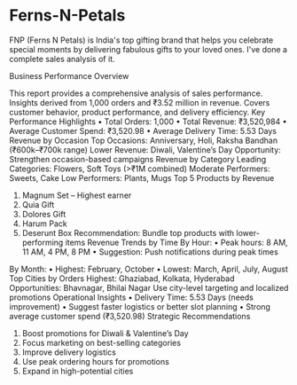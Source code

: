 # Ferns-N-Petals
FNP (Ferns N Petals) is India's top gifting brand that helps you celebrate special moments by delivering fabulous gifts to your loved ones.
I've done a complete sales analysis of it.


Business Performance Overview

This report provides a comprehensive analysis of sales performance. Insights derived from 1,000 orders and ₹3.52 million in revenue. Covers customer behavior, product performance, and delivery efficiency.
Key Performance Highlights
• Total Orders: 1,000
• Total Revenue: ₹3,520,984
• Average Customer Spend: ₹3,520.98
• Average Delivery Time: 5.53 Days
Revenue by Occasion
Top Occasions: Anniversary, Holi, Raksha Bandhan (₹600k–₹700k range)
Lower Revenue: Diwali, Valentine’s Day
Opportunity: Strengthen occasion-based campaigns
Revenue by Category
Leading Categories: Flowers, Soft Toys (>₹1M combined)
Moderate Performers: Sweets, Cake
Low Performers: Plants, Mugs
Top 5 Products by Revenue
1. Magnum Set – Highest earner
2. Quia Gift
3. Dolores Gift
4. Harum Pack
5. Deserunt Box
Recommendation: Bundle top products with lower-performing items
Revenue Trends by Time
By Hour:
• Peak hours: 8 AM, 11 AM, 4 PM, 8 PM
• Suggestion: Push notifications during peak times

By Month:
• Highest: February, October
• Lowest: March, April, July, August
Top Cities by Orders
Highest: Ghaziabad, Kolkata, Hyderabad
Opportunities: Bhavnagar, Bhilai Nagar
Use city-level targeting and localized promotions
Operational Insights
• Delivery Time: 5.53 Days (needs improvement)
• Suggest faster logistics or better slot planning
• Strong average customer spend (₹3,520.98)
Strategic Recommendations
1. Boost promotions for Diwali & Valentine’s Day
2. Focus marketing on best-selling categories
3. Improve delivery logistics
4. Use peak ordering hours for promotions
5. Expand in high-potential cities

